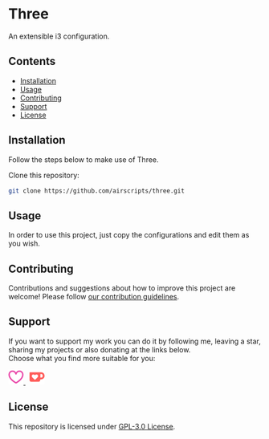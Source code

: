 # Three
An extensible i3 configuration.

## Contents
- [Installation](#installation)
- [Usage](#usage)
- [Contributing](#contributing)
- [Support](#support)
- [License](#license)

## Installation
Follow the steps below to make use of Three.

Clone this repository:
```bash
git clone https://github.com/airscripts/three.git
```

## Usage
In order to use this project, just copy the configurations and edit them as you wish.

## Contributing
Contributions and suggestions about how to improve this project are welcome!
Please follow [our contribution guidelines](https://github.com/airscripts/three/blob/main/CONTRIBUTING.md).

## Support
If you want to support my work you can do it by following me, leaving a star, sharing my projects or also donating at the links below.  
Choose what you find more suitable for you:  

<a href="https://sponsor.airscript.it" target="blank">
  <img src="https://raw.githubusercontent.com/airscripts/assets/main/images/github-sponsors.svg" alt="GitHub Sponsors" width="30px" />
</a>&nbsp;
<a href="https://kofi.airscript.it" target="blank">
  <img src="https://raw.githubusercontent.com/airscripts/assets/main/images/kofi.svg" alt="Kofi" width="30px" />
</a>

## License  
This repository is licensed under [GPL-3.0 License](https://github.com/airscripts/three/blob/main/LICENSE).
